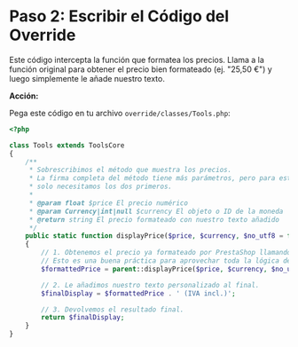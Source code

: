# Paso 2: Escribir el Código del Override

Este código intercepta la función que formatea los precios. Llama a la función original para obtener el precio bien formateado (ej. "25,50 €") y luego simplemente le añade nuestro texto.

**Acción:**&#x20;

Pega este código en tu archivo `override/classes/Tools.php`:

```php
<?php

class Tools extends ToolsCore
{
    /**
     * Sobrescribimos el método que muestra los precios.
     * La firma completa del método tiene más parámetros, pero para este ejemplo
     * solo necesitamos los dos primeros.
     *
     * @param float $price El precio numérico
     * @param Currency|int|null $currency El objeto o ID de la moneda
     * @return string El precio formateado con nuestro texto añadido
     */
    public static function displayPrice($price, $currency, $no_utf8 = false, ?Context $context = null)
    {
        // 1. Obtenemos el precio ya formateado por PrestaShop llamando al método original.
        // Esto es una buena práctica para aprovechar toda la lógica de formato de PrestaShop.
        $formattedPrice = parent::displayPrice($price, $currency, $no_utf8, $context);

        // 2. Le añadimos nuestro texto personalizado al final.
        $finalDisplay = $formattedPrice . ' (IVA incl.)';

        // 3. Devolvemos el resultado final.
        return $finalDisplay;
    }
}
```
